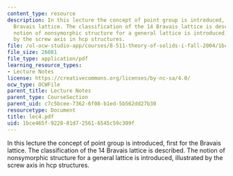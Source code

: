 ```yaml
---
content_type: resource
description: In this lecture the concept of point group is introduced, first for the
  Bravais lattice. The classification of the 14 Bravais lattice is described. The
  notion of nonsymorphic structure for a general lattice is introduced, illustrated
  by the screw axis in hcp structures.
file: /ol-ocw-studio-app/courses/8-511-theory-of-solids-i-fall-2004/1bce465f922881d725616545c59c309f_lec4.pdf
file_size: 26081
file_type: application/pdf
learning_resource_types:
- Lecture Notes
license: https://creativecommons.org/licenses/by-nc-sa/4.0/
ocw_type: OCWFile
parent_title: Lecture Notes
parent_type: CourseSection
parent_uid: c7c5bcee-7362-6f08-b1ed-5b562dd27b30
resourcetype: Document
title: lec4.pdf
uid: 1bce465f-9228-81d7-2561-6545c59c309f
---
```

In this lecture the concept of point group is introduced, first for the Bravais lattice. The classification of the 14 Bravais lattice is described. The notion of nonsymorphic structure for a general lattice is introduced, illustrated by the screw axis in hcp structures.